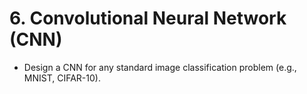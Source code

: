 # 6. Convolutional Neural Network (CNN)

- Design a CNN for any standard image classification problem (e.g., MNIST, CIFAR-10).

